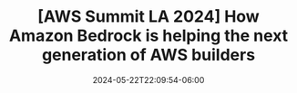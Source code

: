 ---
date: 2024-05-22T22:09:54-06:00
title: "[AWS Summit LA 2024] How Amazon Bedrock is helping the next generation of AWS builders"
externalUrl: https://www.linkedin.com/posts/rbottino_aws-awssummit-losangeles-activity-7196872063649751041-PmDv
---
